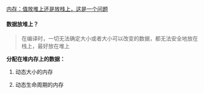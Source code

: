 [内存：值放堆上还是放栈上，这是一个问题](https://time.geekbang.org/column/article/408409)
#### 数据放堆上？

>在编译时，一切无法确定大小或者大小可以改变的数据，都无法安全地放在栈上，最好放在堆上

**分配在堆内存上的数据：**

 1. 动态大小的内存
 
 2. 动态生命周期的内存